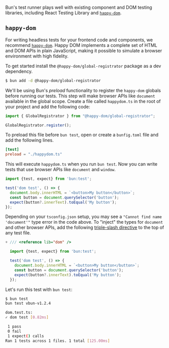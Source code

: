 Bun's test runner plays well with existing component and DOM testing libraries, including React Testing Library and [`happy-dom`](https://github.com/capricorn86/happy-dom).

## `happy-dom`

For writing headless tests for your frontend code and components, we recommend [`happy-dom`](https://github.com/capricorn86/happy-dom). Happy DOM implements a complete set of HTML and DOM APIs in plain JavaScript, making it possible to simulate a browser environment with high fidelity.

To get started install the `@happy-dom/global-registrator` package as a dev dependency.

```bash
$ bun add -d @happy-dom/global-registrator
```

We'll be using Bun's _preload_ functionality to register the `happy-dom` globals before running our tests. This step will make browser APIs like `document` available in the global scope. Create a file called `happydom.ts` in the root of your project and add the following code:

```ts
import { GlobalRegistrator } from "@happy-dom/global-registrator";

GlobalRegistrator.register();
```

To preload this file before `bun test`, open or create a `bunfig.toml` file and add the following lines.

```toml
[test]
preload = "./happydom.ts"
```

This will execute `happydom.ts` when you run `bun test`. Now you can write tests that use browser APIs like `document` and `window`.

```ts#dom.test.ts
import {test, expect} from 'bun:test';

test('dom test', () => {
  document.body.innerHTML = `<button>My button</button>`;
  const button = document.querySelector('button');
  expect(button?.innerText).toEqual('My button');
});
```

Depending on your `tsconfig.json` setup, you may see a `"Cannot find name 'document'"` type error in the code above. To "inject" the types for `document` and other browser APIs, add the following [triple-slash directive](https://www.typescriptlang.org/docs/handbook/triple-slash-directives.html) to the top of any test file.

```ts-diff#dom.test.ts
+ /// <reference lib="dom" />

  import {test, expect} from 'bun:test';

  test('dom test', () => {
    document.body.innerHTML = `<button>My button</button>`;
    const button = document.querySelector('button');
    expect(button?.innerText).toEqual('My button');
  });
```

Let's run this test with `bun test`:

```bash
$ bun test
bun test vbun-v1.2.4

dom.test.ts:
✓ dom test [0.82ms]

 1 pass
 0 fail
 1 expect() calls
Ran 1 tests across 1 files. 1 total [125.00ms]
```

<!-- ## React Testing Library

Once you've set up `happy-dom` as described above, you can use it with React Testing Library. To get started, install the `@testing-library/react` package as a dev dependency.

```bash
$ bun add -d @testing-library/react
``` -->
